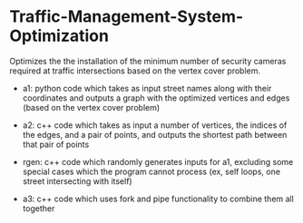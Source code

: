 # Traffic-Management-System-Optimization
Optimizes the the installation of the minimum number of security cameras required at traffic intersections based on the vertex cover problem. 

* a1: python code which takes as input street names along with their coordinates and outputs a graph with the optimized vertices and edges (based on the vertex cover problem)

* a2: c++ code which takes as input a number of vertices, the indices of the edges, and a pair of points, and outputs the shortest path between that pair of points

* rgen: c++ code which randomly generates inputs for a1, excluding some special cases which the program cannot process (ex, self loops, one street intersecting with itself)

* a3: c++ code which uses fork and pipe functionality to combine them all together 
